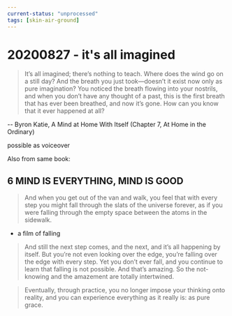 ```yaml
---
current-status: "unprocessed"
tags: [skin-air-ground]
---
```


# 20200827 - it's all imagined

>It’s all imagined; there’s nothing to teach. Where does the wind go on a still day? And the breath you just took—doesn’t it exist now only as pure imagination? You noticed the breath flowing into your nostrils, and when you don’t have any thought of a past, this is the first breath that has ever been breathed, and now it’s gone. How can you know that it ever happened at all?

-- Byron Katie, A Mind at Home With Itself (Chapter 7, At Home in the Ordinary)

possible as voiceover

Also from same book:

## 6 MIND IS EVERYTHING, MIND IS GOOD

>And when you get out of the van and walk, you feel that with every step you might fall through the slats of the universe forever, as if you were falling through the empty space between the atoms in the sidewalk. 

- a film of falling 

>And still the next step comes, and the next, and it’s all happening by itself. But you’re not even looking over the edge, you’re falling over the edge with every step. Yet you don’t ever fall, and you continue to learn that falling is not possible. And that’s amazing. So the not-knowing and the amazement are totally intertwined.

>Eventually, through practice, you no longer impose your thinking onto reality, and you can experience everything as it really is: as pure grace. 
